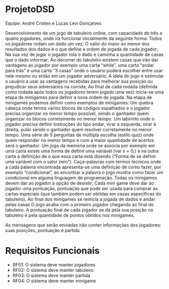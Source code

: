 # ProjetoDSD

Equipe: André Cristen e Lucas Levi Gonçalves


Desenvolvimento de um jogo de tabuleiro online, com capacidade de três a quatro jogadores, onde irá funcionar inicialmente da seguinte forma:
Todos os jogadores rodam um dado um vez;
O valor do maior ao menor dos resultados dos dados é o que define a ordem de jogada de cada jogador;
Na sua vez de jogar o jogador rola o dado e caminha a quantidade de casas que o dado informar;
Ao decorrer do tabuleiro existem casas que irão dar vantagens ao jogador por exemplo uma carta “while”, uma carta “andar para trás” e uma carta “3 casas” onde o usuário poderá escolher entre usar nele mesmo ou então em um jogador adversário;
A ideia do jogo é estimular o usuário a usar as vantagens recebidas para melhorar sua posição ou prejudicar seus adversários na corrida;
Ao final de cada rodada (definida como rodada após todos os jogadores terem jogado uma vez) inicia-se uma etapa de minigames para definir a nova ordem de jogada.
Na etapa de minigames podemos definir como exemplos de minigames:
Um quebra cabeça onde temos vários blocos de códigos espalhados e o jogador precisa organizar no menor tempo possível, sendo o ganhador quem organizar os blocos corretamente no menor tempo.
Um labirinto onde o jogador precisa definir instruções do tipo andar, virar a esquerda, virar à direita, pular sendo o ganhador quem resolver corretamente no menor tempo.
Uma série de 5 perguntas de múltipla escolha (estilo quiz) onde quem responder no menor tempo e com a maior quantidade de acertos será o ganhador.
Um jogo da memória onde se associa por exemplo em uma carta existe uma forma de definir uma variável (var x = 0;) e na outra carta a definição de o que essa carta está dizendo (“Forma de se definir uma variável com o valor zero”).
Caça-palavras com termos técnicos onde a cada palavra encontrada apresenta-se uma definição de como fazer, por exemplo “condicional”, ao encontrar a palavra o jogo mostra como fazer um condicional em alguma linguagem de programação.
Todas os minigames devem dar ao jogador a opção de desistir;
Cada mini game deve dar ao jogador uma pontuação, pontuação que pode ser usada para comprar as cartas especiais (que também podem ser obtidas em casas específicas do tabuleiro).
Ao final dos minigames se reinicia a jogada de dados e andar pelas casas
O jogo acaba com o primeiro jogador chegando ao final do tabuleiro.
A pontuação final de cada jogador se dá pela sua posição no tabuleiro e pela quantidade de pontos obtidos nos minigames.

As mensagens que serão enviadas irão conter informações dos jogadores: suas posições, pontuação e partida



# Requisitos Funcionais


* RF01: O sistema deve manter jogadores
* RF02: O sistema deve manter tabuleiro
* RF03: O sistema deve manter partida
* RF04: O sistema deve manter minigame


